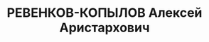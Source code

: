 ---
title: РЕВЕНКОВ-КОПЫЛОВ Алексей Аристархович
description: '1908 року народження, с. Слобода Михайлівка Михайлівського району Сталінградської
  області, росіянин, освіта вища, безпартійний. Начальник термічного відділу машзаводу
  ім. Сталіна. Проживав: м. Краматорськ Донецької області, 16-а дільниця, буд. № 6,
  кв. 12.

  Заарештований 5 червня 1937 року. Виїзною сесією військової колегії Верховного Суду
  у м. Київі 29 жовтня 1937 року засуджений до розстрілу з конфіскацією майна. Вирок
  приведений до виконання 30 жовтня 1937 року у м. Київі.

  Реабілітований у 1960 році.'
---